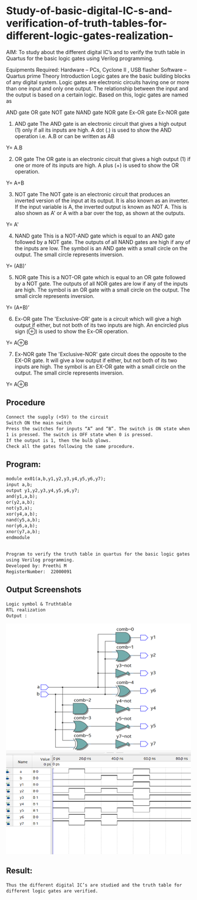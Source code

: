 # Study-of-basic-digital-IC-s-and-verification-of-truth-tables-for-different-logic-gates-realization-
 AIM:
 To study about the different digital IC’s and to verify the truth table in Quartus for the basic logic gates using Verilog programming.

 Equipments Required:
 Hardware – PCs, Cyclone II , USB flasher
 Software – Quartus prime
 Theory
 Introduction
 Logic gates are the basic building blocks of any digital system. Logic gates are electronic circuits having one or more than one input and only one output. The    relationship between the input and the output is based on a certain logic. Based on this, logic gates are named as

AND gate
OR gate
NOT gate
NAND gate
NOR gate
Ex-OR gate
Ex-NOR gate
1) AND gate
The AND gate is an electronic circuit that gives a high output (1) only if all its inputs are high. A dot (.) is used to show the AND operation i.e. A.B or can be written as AB

Y= A.B

2) OR gate
The OR gate is an electronic circuit that gives a high output (1) if one or more of its inputs are high. A plus (+) is used to show the OR operation.

Y= A+B

3) NOT gate
The NOT gate is an electronic circuit that produces an inverted version of the input at its output. It is also known as an inverter. If the input variable is A, the inverted output is known as NOT A. This is also shown as A' or A with a bar over the top, as shown at the outputs.

Y= A'

4) NAND gate
This is a NOT-AND gate which is equal to an AND gate followed by a NOT gate. The outputs of all NAND gates are high if any of the inputs are low. The symbol is an AND gate with a small circle on the output. The small circle represents inversion.

Y= (AB)’

5) NOR gate
This is a NOT-OR gate which is equal to an OR gate followed by a NOT gate. The outputs of all NOR gates are low if any of the inputs are high. The symbol is an OR gate with a small circle on the output. The small circle represents inversion.

Y= (A+B)’

6) Ex-OR gate
The 'Exclusive-OR' gate is a circuit which will give a high output if either, but not both of its two inputs are high. An encircled plus sign (⊕) is used to show the Ex-OR operation.

Y= A⊕B

7) Ex-NOR gate
The 'Exclusive-NOR' gate circuit does the opposite to the EX-OR gate. It will give a low output if either, but not both of its two inputs are high. The symbol is an EX-OR gate with a small circle on the output. The small circle represents inversion.

Y= A⊕B

## Procedure
    Connect the supply (+5V) to the circuit
    Switch ON the main switch
    Press the switches for inputs “A” and “B”. The switch is ON state when 1 is pressed. The switch is OFF state when 0 is pressed.
    If the output is 1, then the bulb glows.
    Check all the gates following the same procedure.
 
 ## Program:
    module ex01(a,b,y1,y2,y3,y4,y5,y6,y7);
    input a,b;
    output y1,y2,y3,y4,y5,y6,y7;
    and(y1,a,b);
    or(y2,a,b);
    not(y3,a);
    xor(y4,a,b);
    nand(y5,a,b);
    nor(y6,a,b);
    xnor(y7,a,b);
    endmodule


## 
    Program to verify the truth table in quartus for the basic logic gates using Verilog programming.
    Developed by: Preethi M
    RegisterNumber:  22000091
## Output Screenshots
    Logic symbol & Truthtable
    RTL realization
    Output :
   ![RTL](images/Exp1.png)
   ![TruthTable](images/Exp1Sim.png)

## Result:
    Thus the different digital IC’s are studied and the truth table for different logic gates are verified.

